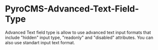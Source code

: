 PyroCMS-Advanced-Text-Field-Type
================================

Advanced Text field type is allow to use advanced text input formats that include "hidden" input type, "readonly" and "disabled" attributes. You can also use standart input text format.
